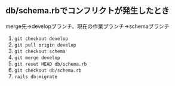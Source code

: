 ## db/schema.rbでコンフリクトが発生したとき

merge先→developブランチ、現在の作業ブランチ→schemaブランチ

1. `git checkout develop`
2. `git pull origin develop`
3. `git checkout schema`
4. `git merge develop`
5. `git reset HEAD db/schema.rb`
6. `git checkout db/schema.rb`
7. `rails db:migrate`
